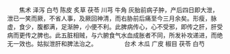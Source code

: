 <!-- { "loadSidebar": true } -->
　　焦术 泽泻 白芍 陈皮 炙草 茯苓 川芎 牛角 灰胎前病子肿，产后四日即大泄，泄已一笑而厥，不省人事，及厥回神清，而右胁前后痛至今三月余矣。形瘦，脉虚，食少，腹都满，足渐肿，小便不利。此脾病传心，心不受邪，即传之肝，肝受病而更传之脾也。此五脏相贼，与六腑食气水血成胀者不同，所发补攻递进，而绝无一效也。姑拟泄肝和脾法治之。
　　
　　台术 木瓜 广皮 椒目 茯苓 白芍
　　
